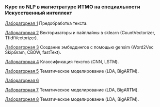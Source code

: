 ### Курс по NLP в магистратуре ИТМО на специальности Искусственный интеллект 

[Лабораторная 1](/Lab_1)
Предобработка текста.

[Лабораторная 2](/Lab_2)
Векторизаторы и пайплайны в sklearn (CountVectorizer, TfidfVectorizer).

[Лабораторная 3](/Lab_3)
Создание эмбеддингов с помощью gensim (Word2Vec SkipGram, CBOW, fastText).

[Лабораторная 4](/Lab_4)
Классификация текстов (CNN, LSTM).

[Лабораторная 5](/Lab_5)
Тематическое моделирование (LDA, BigARTM).

[Лабораторная 6](/Lab_6)


[Лабораторная 7](/Lab_7)
Тематическое моделирование (LDA, BigARTM).

[Лабораторная 8](/Lab_8)
Тематическое моделирование (LDA, BigARTM).